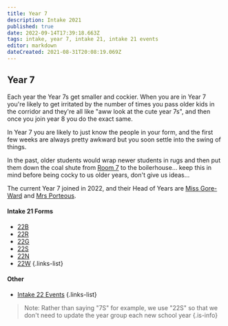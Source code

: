 ```yaml
---
title: Year 7
description: Intake 2021
published: true
date: 2022-09-14T17:39:18.663Z
tags: intake, year 7, intake 21, intake 21 events
editor: markdown
dateCreated: 2021-08-31T20:08:19.069Z
---
```


## Year 7
Each year the Year 7s get smaller and cockier. When you are in Year 7 you're likely to get irritated by the number of times you pass older kids in the corridor and they're all like "aww look at the cute year 7s", and then once you join year 8 you do the exact same. 

In Year 7 you are likely to just know the people in your form, and the first few weeks are always pretty awkward but you soon settle into the swing of things.

In the past, older students would wrap newer students in rugs and then put them down the coal shute from [Room 7](/groups/rooms/science/7) to the boilerhouse... keep this in mind before being cocky to us older years, don't give us ideas...

The current Year 7 joined in 2022, and their Head of Years are [Miss Gore-Ward](/teachers/miss-gore-ward) and [Mrs Porteous](/teachers/mrs-porteous).

#### Intake 21 Forms
- [22B](/students/intake22/b)
- [22R](/students/intake22/r)
- [22G](/students/intake22/g)
- [22S](/students/intake22/s)
- [22N](/students/intake22/n)
- [22W](/students/intake22/w)
{.links-list}

#### Other
- [Intake 22 Events](/students/intake22/events)
{.links-list}

> Note:  Rather than saying "7S" for example, we use "22S" so that we don't need to update the year group each new school year
{.is-info}
